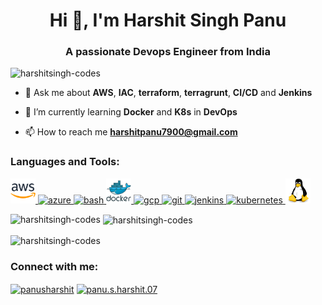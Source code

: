 <h1 align="center">Hi 👋, I'm Harshit Singh Panu</h1>
<h3 align="center">A passionate Devops Engineer from India</h3>

<p align="left"> <img src="https://komarev.com/ghpvc/?username=harshitsingh-codes&label=Profile%20views&color=0e75b6&style=flat" alt="harshitsingh-codes" /> </p>

<!---               
<p align="left"> <a href="https://github.com/ryo-ma/github-profile-trophy"><img src="https://github-profile-trophy.vercel.app/?username=harshitsingh-codes" alt="harshitsingh-codes" /></a> </p>
-->

- 💬 Ask me about **AWS**, **IAC**, **terraform**, **terragrunt**, **CI/CD** and **Jenkins**

- 🌱 I’m currently learning **Docker** and **K8s** in **DevOps**

- 📫 How to reach me **harshitpanu7900@gmail.com**


<h3 align="left">Languages and Tools:</h3>
<p align="left"> <a href="https://aws.amazon.com" target="_blank" rel="noreferrer"> <img src="https://raw.githubusercontent.com/devicons/devicon/master/icons/amazonwebservices/amazonwebservices-original-wordmark.svg" alt="aws" width="40" height="40"/> </a> <a href="https://azure.microsoft.com/en-in/" target="_blank" rel="noreferrer"> <img src="https://www.vectorlogo.zone/logos/microsoft_azure/microsoft_azure-icon.svg" alt="azure" width="40" height="40"/> </a> <a href="https://www.gnu.org/software/bash/" target="_blank" rel="noreferrer"> <img src="https://www.vectorlogo.zone/logos/gnu_bash/gnu_bash-icon.svg" alt="bash" width="40" height="40"/> </a> <a href="https://www.docker.com/" target="_blank" rel="noreferrer"> <img src="https://raw.githubusercontent.com/devicons/devicon/master/icons/docker/docker-original-wordmark.svg" alt="docker" width="40" height="40"/> </a> <a href="https://cloud.google.com" target="_blank" rel="noreferrer"> <img src="https://www.vectorlogo.zone/logos/google_cloud/google_cloud-icon.svg" alt="gcp" width="40" height="40"/> </a> <a href="https://git-scm.com/" target="_blank" rel="noreferrer"> <img src="https://www.vectorlogo.zone/logos/git-scm/git-scm-icon.svg" alt="git" width="40" height="40"/> </a> <a href="https://www.jenkins.io" target="_blank" rel="noreferrer"> <img src="https://www.vectorlogo.zone/logos/jenkins/jenkins-icon.svg" alt="jenkins" width="40" height="40"/> </a> <a href="https://kubernetes.io" target="_blank" rel="noreferrer"> <img src="https://www.vectorlogo.zone/logos/kubernetes/kubernetes-icon.svg" alt="kubernetes" width="40" height="40"/> </a> <a href="https://www.linux.org/" target="_blank" rel="noreferrer"> <img src="https://raw.githubusercontent.com/devicons/devicon/master/icons/linux/linux-original.svg" alt="linux" width="40" height="40"/> </a> </p>


<p><img align="left" src="https://github-readme-stats.vercel.app/api/top-langs?username=harshitsingh-codes&show_icons=true&locale=en&layout=compact" alt="harshitsingh-codes" /></p>

<p>&nbsp;<img align="center" src="https://github-readme-stats.vercel.app/api?username=harshitsingh-codes&show_icons=true&locale=en" alt="harshitsingh-codes" /></p>

<p><img align="center" src="https://github-readme-streak-stats.herokuapp.com/?user=harshitsingh-codes&" alt="harshitsingh-codes" /></p>

<h3 align="left">Connect with me:</h3>
<p align="left">
<a href="https://linkedin.com/in/panusharshit" target="blank"><img align="center" src="https://raw.githubusercontent.com/rahuldkjain/github-profile-readme-generator/master/src/images/icons/Social/linked-in-alt.svg" alt="panusharshit" height="30" width="40" /></a>
<a href="https://instagram.com/panu.s.harshit.07" target="blank"><img align="center" src="https://raw.githubusercontent.com/rahuldkjain/github-profile-readme-generator/master/src/images/icons/Social/instagram.svg" alt="panu.s.harshit.07" height="30" width="40" /></a>
</p>
